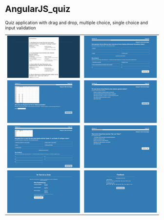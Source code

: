 # AngularJS_quiz
Quiz application with drag and drop, multiple choice, single choice and input validation

|   |  |
| ------------- | ------------- |
| ![alt tag](https://github.com/maxkarl/AngularJS_quiz/blob/master/preview/analysis.png)  | ![alt tag](https://github.com/maxkarl/AngularJS_quiz/blob/master/preview/drag.png)  |
| ![alt tag](https://github.com/maxkarl/AngularJS_quiz/blob/master/preview/input.png)  | ![alt tag](https://github.com/maxkarl/AngularJS_quiz/blob/master/preview/multiple.png)  |
| ![alt tag](https://github.com/maxkarl/AngularJS_quiz/blob/master/preview/multiple2.png)  | ![alt tag](https://github.com/maxkarl/AngularJS_quiz/blob/master/preview/single.png)  |
| ![alt tag](https://github.com/maxkarl/AngularJS_quiz/blob/master/preview/end.png)  | ![alt tag](https://github.com/maxkarl/AngularJS_quiz/blob/master/preview/feedback.png)  |
